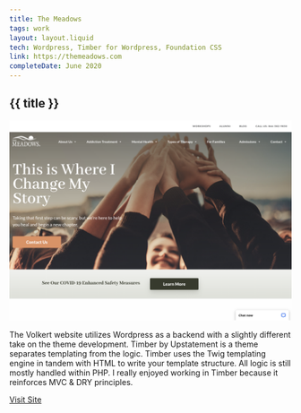 ```yaml
---
title: The Meadows
tags: work
layout: layout.liquid
tech: Wordpress, Timber for Wordpress, Foundation CSS
link: https://themeadows.com
completeDate: June 2020
---
```


## {{ title }}

![The Meadows Homepage](images/themeadows.png)

The Volkert website utilizes Wordpress as a backend with a slightly different take on the theme development. Timber by Upstatement is a theme separates templating from the logic. Timber uses the Twig templating engine in tandem with HTML to write your template structure. All logic is still mostly handled within PHP. I really enjoyed working in Timber because it reinforces MVC & DRY principles.

[Visit Site]({{link}})
